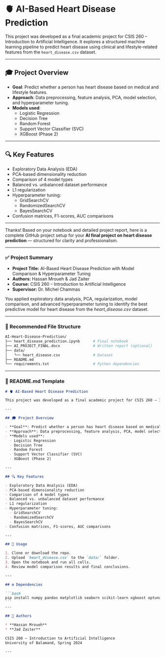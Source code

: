 # 🫀 AI-Based Heart Disease Prediction

This project was developed as a final academic project for CSIS 260 – Introduction to Artificial Intelligence. It explores a structured machine learning pipeline to predict heart disease using clinical and lifestyle-related features from the `heart_disease.csv` dataset.

---

## 🎓 Project Overview

- **Goal**: Predict whether a person has heart disease based on medical and lifestyle features.
- **Approach**: Data preprocessing, feature analysis, PCA, model selection, and hyperparameter tuning.
- **Models used**:
  - Logistic Regression
  - Decision Tree
  - Random Forest
  - Support Vector Classifier (SVC)
  - XGBoost (Phase 2)

---

## 🔍 Key Features

- Exploratory Data Analysis (EDA)
- PCA-based dimensionality reduction
- Comparison of 4 model types
- Balanced vs. unbalanced dataset performance
- L1 regularization
- Hyperparameter tuning:
  - GridSearchCV
  - RandomizedSearchCV
  - BayesSearchCV
- Confusion matrices, F1-scores, AUC comparisons

---
Thanks! Based on your notebook and detailed project report, here is a complete GitHub project setup for your **AI final project on heart disease prediction** — structured for clarity and professionalism.

---

### ✅ Project Summary

* **Project Title:** AI-Based Heart Disease Prediction with Model Comparison & Hyperparameter Tuning
* **Authors:** Hassan Mroueh & Jad Zaiter
* **Course:** CSIS 260 – Introduction to Artificial Intelligence
* **Supervisor:** Dr. Michel Chammas

You applied exploratory data analysis, PCA, regularization, model comparison, and advanced hyperparameter tuning to identify the best predictive model for heart disease from the *heart\_disease.csv* dataset.

---

### 📂 Recommended File Structure

```bash
AI-Heart-Disease-Prediction/
├── heart_disease_prediction.ipynb      # Final notebook
├── AI_PROJECT_FINAL.docx               # Written report (optional)
├── data/
│   └── heart_disease.csv               # Dataset
├── README.md
└── requirements.txt                    # Python dependencies
```

---

### 🧠 README.md Template

````markdown
# 🫀 AI-Based Heart Disease Prediction

This project was developed as a final academic project for CSIS 260 – Introduction to Artificial Intelligence. It explores a structured machine learning pipeline to predict heart disease using clinical and lifestyle-related features from the `heart_disease.csv` dataset.

---

## 🎓 Project Overview

- **Goal**: Predict whether a person has heart disease based on medical and lifestyle features.
- **Approach**: Data preprocessing, feature analysis, PCA, model selection, and hyperparameter tuning.
- **Models used**:
  - Logistic Regression
  - Decision Tree
  - Random Forest
  - Support Vector Classifier (SVC)
  - XGBoost (Phase 2)

---

## 🔍 Key Features

- Exploratory Data Analysis (EDA)
- PCA-based dimensionality reduction
- Comparison of 4 model types
- Balanced vs. unbalanced dataset performance
- L1 regularization
- Hyperparameter tuning:
  - GridSearchCV
  - RandomizedSearchCV
  - BayesSearchCV
- Confusion matrices, F1-scores, AUC comparisons

---

## 🧪 Usage

1. Clone or download the repo.
2. Upload `heart_disease.csv` to the `data/` folder.
3. Open the notebook and run all cells.
4. Review model comparison results and final conclusions.

---

## ⚙️ Dependencies

```bash
pip install numpy pandas matplotlib seaborn scikit-learn xgboost optuna
```
---

## 👥 Authors

* **Hassan Mroueh**
* **Jad Zaiter**

CSIS 260 – Introduction to Artificial Intelligence
University of Balamand, Spring 2024

---



